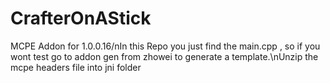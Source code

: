 # CrafterOnAStick
MCPE Addon for 1.0.0.16/nIn this Repo you just find the main.cpp , so if you wont test go to addon gen from zhowei to generate a template.\nUnzip the mcpe headers file into jni folder
